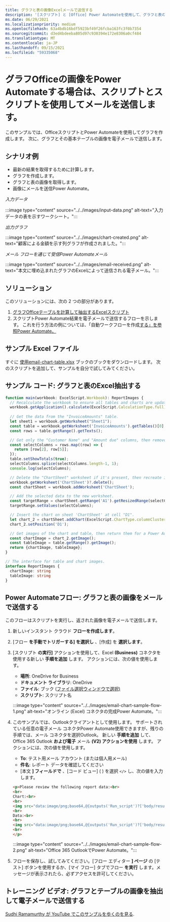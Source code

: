 ```yaml
---
title: グラフと表の画像Excelメールで送信する
description: '[スクリプト] と [Office] Power Automateを使用して、グラフと表の画像Excelメールを送信する方法について学習します。'
ms.date: 06/29/2021
ms.localizationpriority: medium
ms.openlocfilehash: 63a4bdb16bdf5923bf49f26fcba163fc3f0b7354
ms.sourcegitcommit: d3ed4bdeeba805d97c930394e172e8306a0cf484
ms.translationtype: MT
ms.contentlocale: ja-JP
ms.lasthandoff: 09/15/2021
ms.locfileid: "59335068"
---
```

# <a name="use-office-scripts-and-power-automate-to-email-images-of-a-chart-and-table"></a>グラフOfficeの画像をPower Automateする場合は、スクリプトとスクリプトを使用してメールを送信します。

このサンプルでは、OfficeスクリプトとPower Automateを使用してグラフを作成します。 次に、グラフとその基本テーブルの画像を電子メールで送信します。

## <a name="example-scenario"></a>シナリオ例

* 最新の結果を取得するために計算します。
* グラフを作成します。
* グラフと表の画像を取得します。
* 画像にメールを送信Power Automate。

_入力データ_

:::image type="content" source="../../images/input-data.png" alt-text="入力データの表を示すワークシート。":::

_出力グラフ_

:::image type="content" source="../../images/chart-created.png" alt-text="顧客による金額を示す列グラフが作成されました。":::

_メール フローを通じて受信Power Automateメール_

:::image type="content" source="../../images/email-received.png" alt-text="本文に埋め込まれたグラフのExcelによって送信される電子メール。":::

## <a name="solution"></a>ソリューション

このソリューションには、次の 2 つの部分があります。

1. [グラフOfficeテーブルを計算して抽出するExcelスクリプト](#sample-code-calculate-and-extract-excel-chart-and-table)
1. スクリプトPower Automate結果を電子メールで送信するフローを示します。 これを行う方法の例については、「自動ワークフローを作成[する」を参照Power Automate。](../../tutorials/excel-power-automate-returns.md#create-an-automated-workflow-with-power-automate)

## <a name="sample-excel-file"></a>サンプル Excel ファイル

すぐに <a href="email-chart-table.xlsx"> 使用email-chart-table.xlsx</a> ブックのブックをダウンロードします。 次のスクリプトを追加して、サンプルを自分で試してみてください。

## <a name="sample-code-calculate-and-extract-excel-chart-and-table"></a>サンプル コード: グラフと表のExcel抽出する

```TypeScript
function main(workbook: ExcelScript.Workbook): ReportImages {
  // Recalculate the workbook to ensure all tables and charts are updated.
  workbook.getApplication().calculate(ExcelScript.CalculationType.full);
  
  // Get the data from the "InvoiceAmounts" table.
  let sheet1 = workbook.getWorksheet("Sheet1");
  const table = workbook.getWorksheet('InvoiceAmounts').getTables()[0];
  const rows = table.getRange().getTexts();

  // Get only the "Customer Name" and "Amount due" columns, then remove the "Total" row.
  const selectColumns = rows.map((row) => {
    return [row[2], row[5]];
  });
  table.setShowTotals(true);
  selectColumns.splice(selectColumns.length-1, 1);
  console.log(selectColumns);

  // Delete the "ChartSheet" worksheet if it's present, then recreate it.
  workbook.getWorksheet('ChartSheet')?.delete();
  const chartSheet = workbook.addWorksheet('ChartSheet');

  // Add the selected data to the new worksheet.
  const targetRange = chartSheet.getRange('A1').getResizedRange(selectColumns.length-1, selectColumns[0].length-1);
  targetRange.setValues(selectColumns);

  // Insert the chart on sheet 'ChartSheet' at cell "D1".
  let chart_2 = chartSheet.addChart(ExcelScript.ChartType.columnClustered, targetRange);
  chart_2.setPosition('D1');

  // Get images of the chart and table, then return them for a Power Automate flow.
  const chartImage = chart_2.getImage();
  const tableImage = table.getRange().getImage();
  return {chartImage, tableImage};
}

// The interface for table and chart images.
interface ReportImages {
  chartImage: string
  tableImage: string
}
```

## <a name="power-automate-flow-email-the-chart-and-table-images"></a>Power Automateフロー: グラフと表の画像をメールで送信する

このフローはスクリプトを実行し、返された画像を電子メールで送信します。

1. 新しいインスタント クラウド **フローを作成します**。
1. [フロー **を手動でトリガーする] を選択し** 、[作成] を **選択します**。
1. [スクリプト **の実行]** アクションを使用して、Excel **(Business)** コネクタを使用する新しい **手順を追加** します。 アクションには、次の値を使用します。
    * **場所**: OneDrive for Business
    * **ドキュメント ライブラリ**: OneDrive
    * **ファイル**: ブック ([ファイル選択ウィンドウで選択)](../../testing/power-automate-troubleshooting.md#select-workbooks-with-the-file-browser-control)
    * **スクリプト**: スクリプト名

    :::image type="content" source="../../images/email-chart-sample-flow-1.png" alt-text="オンライン (Excel) コネクタの完成Power Automate。":::
1. このサンプルでは、Outlookクライアントとして使用します。 サポートされている任意の電子メール コネクタPower Automate使用できますが、残りの手順では、メール コネクタを選択Outlook。 新しい **手順を追加** して、Office 365 Outlook **および電子** メール **(V2) アクションを使用** します。 アクションには、次の値を使用します。
    * **To**: テスト用メール アカウント (または個人用メール)
    * **件名**: レポート データを確認してください
    * [本文 **] フィールドで** 、[コード ビュー] ( ) を選択 `</>` し、次の値を入力します。

    ```HTML
    <p>Please review the following report data:<br>
    <br>
    Chart:<br>
    <br>
    <img src="data:image/png;base64,@{outputs('Run_script')?['body/result/chartImage']}"/>
    <br>
    Data:<br>
    <br>
    <img src="data:image/png;base64,@{outputs('Run_script')?['body/result/tableImage']}"/>
    <br>
    </p>
    ```

    :::image type="content" source="../../images/email-chart-sample-flow-2.png" alt-text="Office 365 OutlookでPower Automate。":::
1. フローを保存し、試してみてください。[フロー エディター **] ページ** の [テスト] ボタンを使用するか、[マイ フロー] タブでフロー **を実行** します。メッセージが表示されたら、必ずアクセスを許可してください。

## <a name="training-video-extract-and-email-images-of-chart-and-table"></a>トレーニング ビデオ: グラフとテーブルの画像を抽出して電子メールで送信する

[Sudhi Ramamurthy が YouTube でこのサンプルを歩くのを見る](https://youtu.be/152GJyqc-Kw).
